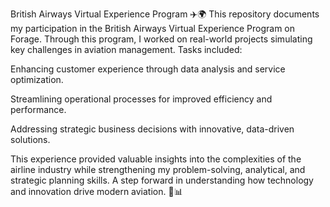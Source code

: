 British Airways Virtual Experience Program ✈️🌍
This repository documents my participation in the British Airways Virtual Experience Program on Forage. Through this program, I worked on real-world projects simulating key challenges in aviation management. Tasks included:

Enhancing customer experience through data analysis and service optimization.

Streamlining operational processes for improved efficiency and performance.

Addressing strategic business decisions with innovative, data-driven solutions.

This experience provided valuable insights into the complexities of the airline industry while strengthening my problem-solving, analytical, and strategic planning skills. A step forward in understanding how technology and innovation drive modern aviation. 🛫📊
